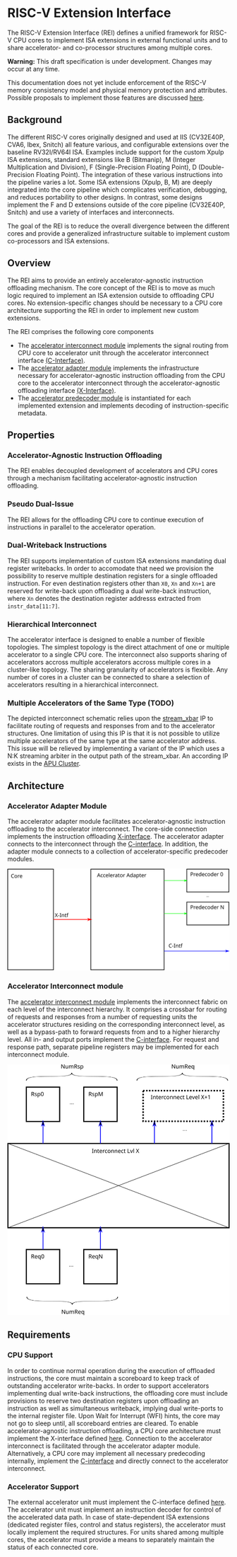 # RISC-V Extension Interface

The RISC-V Extension Interface (REI) defines a unified framework for RISC-V CPU cores to implement ISA extensions in external functional units and to share accelerator- and co-processor structures among multiple cores.

**Warning:** This draft specification is under development.
Changes may occur at any time.

This documentation does not yet include enforcement of the RISC-V memory consistency model and physical memory protection and attributes.
Possible proposals to implement those features are discussed [here](open-questions.md).

## Background
The different RISC-V cores originally designed and used at IIS (CV32E40P, CVA6, Ibex, Snitch) all feature various, and configurable extensions over the baseline RV32I/RV64I ISA.
Examples include support for the custom Xpulp ISA extensions, standard extensions like B (Bitmanip), M (Integer Multiplication and Division), F (Single-Precision Floating Point), D (Double-Precision Floating Point).
The integration of these various instructions into the pipeline varies a lot.
Some ISA extensions (Xpulp, B, M) are deeply integrated into the core pipeline which complicates verification, debugging, and reduces portability to other designs.
In contrast, some designs implement the F and D extensions outside of the core pipeline (CV32E40P, Snitch) and use a variety of interfaces and interconnects.

The goal of the REI is to reduce the overall divergence between the different cores and provide a generalized infrastructure suitable to implement custom co-processors and ISA extensions.

## Overview
The REI aims to provide an entirely accelerator-agnostic instruction offloading mechanism.
The core concept of the REI is to move as much logic required to implement an ISA extension outside to offloading CPU cores.
No extension-specific changes should be necessary to a CPU core architecture supporting the REI in order to implement new custom extensions.

The REI comprises the following core components
- The [accelerator interconnect module](accelerator-interconnect.md) implements the signal routing from CPU core to accelerator unit through the accelerator interconnect interface [(C-Interface)](c-interface.md).
- The [accelerator adapter module](accelerator-adapter.md) implements the infrastructure necessary for accelerator-agnostic instruction offloading from the CPU core to the accelerator interconnect through the accelerator-agnostic offloading interface [(X-Interface)](x-interface.md).
- The [accelerator predecoder module](accelerator-predecoder.md) is instantiated for each implemented extension and implements decoding of instruction-specific metadata.

## Properties

### Accelerator-Agnostic Instruction Offloading
The REI enables decoupled development of accelerators and CPU cores through a mechanism facilitating accelerator-agnostic instruction offloading.

### Pseudo Dual-Issue
The REI allows for the offloading CPU core to continue execution of instructions in parallel to the accelerator operation.

### Dual-Writeback Instructions
The REI supports implementation of custom ISA extensions mandating dual register writebacks.
In order to accomodate that need we provision the possibility to reserve multiple destination registers for a single offloaded instruction.
For even destination registers other than `X0`,  `Xn` and `Xn+1` are reserved for write-back upon offloading a dual write-back instruction, where `Xn` denotes the destination register addresss extracted from `instr_data[11:7]`.

### Hierarchical Interconnect
The accelerator interface is designed to enable a number of flexible topologies.
The simplest topology is the direct attachment of one or multiple accelerator to a single CPU core.
The interconnect also supports sharing of accelerators accross multiple accelerators accross multiple cores in a cluster-like topology.
The sharing granularity of accelerators is flexible.
Any number of cores in a cluster can be connected to share a selection of accelerators resulting in a hierarchical interconnect.


### Multiple Accelerators of the Same Type (TODO)
The depicted interconnect schematic relies upon the [stream\_xbar](https://github.com/pulp-platform/common_cells/blob/master/src/stream_xbar.sv) IP to facilitate routing of requests and responses from and to the accelerator structures.
One limitation of using this IP is that it is not possible to utilize multiple accelerators of the same type at the same accelerator address.
This issue will be relieved by implementing a variant of the IP which uses a N:K streaming arbiter in the output path of the stream\_xbar.
An according IP exists in the [APU Cluster](https://github.com/pulp-platform/apu_cluster/tree/master/sourcecode/marx).

## Architecture

### Accelerator Adapter Module
The accelerator adapter module facilitates accelerator-agnostic instruction offloading to the accelerator interconnect.
The core-side connection implements the instruction offloading [X-interface](x-interface.md).
The accelerator adapter connects to the interconnect through the [C-interface](c-interface.md).
In addition, the adapter module connects to a collection of accelerator-specific predecoder modules.

![Accelerator Adapter](img/acc-adapter.svg)

### Accelerator Interconnect module
The [accelerator interconnect module](../rtl/acc_interconnect) implements the interconnect fabric on each level of the interconnect hierarchy.
It comprises a crossbar for routing of requests and responses from a number of requesting units the accelerator structures residing on the corresponding interconnect level, as well as a bypass-path to forward requests from and to a higher hierarchy level.
All in- and output ports implement the [C-interface](c-interface.md).
For request and response path, separate pipeline registers may be implemented for each interconnect module.

![Accelerator Interconnect Level](img/acc-interconnect-level.svg)


## Requirements

### CPU Support
In order to continue normal operation during the execution of offloaded instructions, the core must maintain a scoreboard to keep track of outstanding accelerator write-backs.
In order to support accelerators implementing dual write-back instructions, the offloading core must include provisions to reserve two destination registers upon offloading an instruction as well as simultaneous writeback, implying dual write-ports to the internal register file.
Upon Wait for Interrupt (WFI) hints, the core may not go to sleep until, all scoreboard entries are cleared.
To enable accelerator-agnostic instruction offloading, a CPU core architecture must implement the X-interface defined [here](x-interface.md).
Connection to the accelerator interconnect is facilitated through the accelerator adapter module.
Alternatively, a CPU core may implement all necessary predecoding internally, implement the [C-interface](c-interface.md) and directly connect to the accelerator interconnect.


### Accelerator Support
The external accelerator unit must implement the C-interface defined [here](c-interface.md).
The accelerator unit must implement an instruction decoder for control of the accelerated data path.
In case of state-dependent ISA extensions (dedicated register files, control and status registers), the accelerator must locally implement the required structures.
For units shared among multiple cores, the accelerator must provide a means to separately maintain the status of each connected core.

